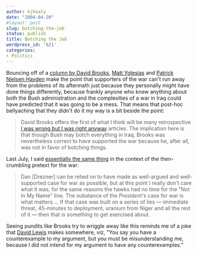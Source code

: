 ```yaml
---
author: kjhealy
date: "2004-04-20"
#layout: post
slug: botching-the-job
status: publish
title: Botching the Job
wordpress_id: '621'
categories:
- Politics
---
```


Bouncing off of a [column by David Brooks](http://www.nytimes.com/2004/04/17/opinion/17BROO.html), [Matt Yglesias](http://www.matthewyglesias.com/archives/week_2004_04_11.html#003105) and [Patrick Nielsen Hayden](http://nielsenhayden.com/electrolite/archives/005031.html#005031) make the point that supporters of the war can't run away from the problems of its aftermath just because they personally might have done things differently, because frankly anyone who knew anything about both the Bush administration and the complexities of a war in Iraq could have predicted that it was going to be a mess. That means that post-hoc bellyaching that they didn't do it my way is a bit beside the point:

> David Brooks offers the first of what I think will be many retrospective [I was wrong but I was right anyway](http://www.nytimes.com/2004/04/17/opinion/17BROO.html) articles. The implication here is that though Bush may botch everything in Iraq, Brooks was nevertheless correct to have supported the war because he, after all, was not in favor of botching things.

Last July, I said [essentially the same thing](http://www.crookedtimber.org/archives/000267.html) in the context of the then-crumbling pretext for the war:

> Dan [Drezner] can be relied on to have made as well-argued and well-supported case for war as possible, but at this point I really don't care what it was, for the same reasons the hawks had no time for the "Not In My Name" line. The substance of the *President's* case for war is what matters … If that case was built on a series of lies — immediate threat, 45-minutes to deployment, uranium from Niger and all the rest of it — then that *is* something to get exercised about.

Seeing pundits like Brooks try to wriggle away like this reminds me of a joke that [David Lewis](http://en.wikipedia.org/wiki/David_Lewis_(philosopher)) makes somewhere, viz, "You say you have a counterexample to my argument, but you must be misunderstanding me, because I did not intend for my argument to have any counterexamples."
